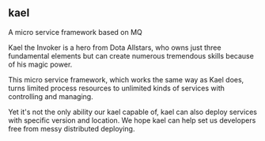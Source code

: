 kael
---
A micro service framework based on MQ

Kael the Invoker is a hero from Dota Allstars, who owns just three fundamental elements but can create numerous tremendous skills because of his magic power.

This micro service framework, which works the same way as Kael does, turns limited process resources to unlimited kinds of services with controlling and managing.

Yet it's not the only ability our kael capable of, kael can also deploy services with specific version and location. We hope kael can help set us developers free from messy distributed deploying.